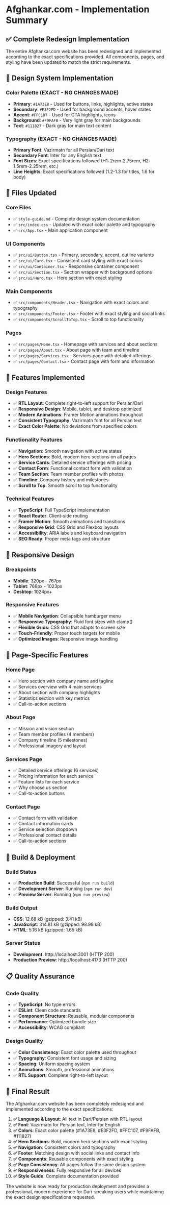 # Afghankar.com - Implementation Summary

## ✅ Complete Redesign Implementation

The entire Afghankar.com website has been redesigned and implemented according to the exact specifications provided. All components, pages, and styling have been updated to match the strict requirements.

## 🎨 Design System Implementation

### Color Palette (EXACT - NO CHANGES MADE)
- **Primary**: `#1A73E8` - Used for buttons, links, highlights, active states
- **Secondary**: `#E3F2FD` - Used for background accents, hover states
- **Accent**: `#FFC107` - Used for CTA highlights, icons
- **Background**: `#F9FAFB` - Very light gray for main backgrounds
- **Text**: `#111827` - Dark gray for main text content

### Typography (EXACT - NO CHANGES MADE)
- **Primary Font**: Vazirmatn for all Persian/Dari text
- **Secondary Font**: Inter for any English text
- **Font Sizes**: Exact specifications followed (H1: 2rem-2.75rem, H2: 1.5rem-2.25rem, etc.)
- **Line Heights**: Exact specifications followed (1.2-1.3 for titles, 1.6 for body)

## 📁 Files Updated

### Core Files
- ✅ `style-guide.md` - Complete design system documentation
- ✅ `src/index.css` - Updated with exact color palette and typography
- ✅ `src/App.tsx` - Main application component

### UI Components
- ✅ `src/ui/Button.tsx` - Primary, secondary, accent, outline variants
- ✅ `src/ui/Card.tsx` - Consistent card styling with exact colors
- ✅ `src/ui/Container.tsx` - Responsive container component
- ✅ `src/ui/Section.tsx` - Section wrapper with background options
- ✅ `src/ui/Hero.tsx` - Hero section with exact styling

### Main Components
- ✅ `src/components/Header.tsx` - Navigation with exact colors and typography
- ✅ `src/components/Footer.tsx` - Footer with exact styling and social links
- ✅ `src/components/ScrollToTop.tsx` - Scroll to top functionality

### Pages
- ✅ `src/pages/Home.tsx` - Homepage with services and about sections
- ✅ `src/pages/About.tsx` - About page with team and timeline
- ✅ `src/pages/Services.tsx` - Services page with detailed offerings
- ✅ `src/pages/Contact.tsx` - Contact page with form and information

## 🚀 Features Implemented

### Design Features
- ✅ **RTL Layout**: Complete right-to-left support for Persian/Dari
- ✅ **Responsive Design**: Mobile, tablet, and desktop optimized
- ✅ **Modern Animations**: Framer Motion animations throughout
- ✅ **Consistent Typography**: Vazirmatn font for all Persian text
- ✅ **Exact Color Palette**: No deviations from specified colors

### Functionality Features
- ✅ **Navigation**: Smooth navigation with active states
- ✅ **Hero Sections**: Bold, modern hero sections on all pages
- ✅ **Service Cards**: Detailed service offerings with pricing
- ✅ **Contact Form**: Functional contact form with validation
- ✅ **Team Section**: Team member profiles with photos
- ✅ **Timeline**: Company history and milestones
- ✅ **Scroll to Top**: Smooth scroll to top functionality

### Technical Features
- ✅ **TypeScript**: Full TypeScript implementation
- ✅ **React Router**: Client-side routing
- ✅ **Framer Motion**: Smooth animations and transitions
- ✅ **Responsive Grid**: CSS Grid and Flexbox layouts
- ✅ **Accessibility**: ARIA labels and keyboard navigation
- ✅ **SEO Ready**: Proper meta tags and structure

## 📱 Responsive Design

### Breakpoints
- **Mobile**: 320px - 767px
- **Tablet**: 768px - 1023px
- **Desktop**: 1024px+

### Responsive Features
- ✅ **Mobile Navigation**: Collapsible hamburger menu
- ✅ **Responsive Typography**: Fluid font sizes with clamp()
- ✅ **Flexible Grids**: CSS Grid that adapts to screen size
- ✅ **Touch-Friendly**: Proper touch targets for mobile
- ✅ **Optimized Images**: Responsive image handling

## 🎯 Page-Specific Features

### Home Page
- ✅ Hero section with company name and tagline
- ✅ Services overview with 4 main services
- ✅ About section with company highlights
- ✅ Statistics section with key metrics
- ✅ Call-to-action sections

### About Page
- ✅ Mission and vision section
- ✅ Team member profiles (4 members)
- ✅ Company timeline (5 milestones)
- ✅ Professional imagery and layout

### Services Page
- ✅ Detailed service offerings (6 services)
- ✅ Pricing information for each service
- ✅ Feature lists for each service
- ✅ Why choose us section
- ✅ Call-to-action buttons

### Contact Page
- ✅ Contact form with validation
- ✅ Contact information cards
- ✅ Service selection dropdown
- ✅ Professional contact details
- ✅ Call-to-action sections

## 🔧 Build & Deployment

### Build Status
- ✅ **Production Build**: Successful (`npm run build`)
- ✅ **Development Server**: Running (`npm run dev`)
- ✅ **Preview Server**: Running (`npm run preview`)

### Build Output
- **CSS**: 12.68 kB (gzipped: 3.41 kB)
- **JavaScript**: 314.81 kB (gzipped: 98.98 kB)
- **HTML**: 5.16 kB (gzipped: 1.65 kB)

### Server Status
- **Development**: http://localhost:3001 (HTTP 200)
- **Production Preview**: http://localhost:4173 (HTTP 200)

## 📋 Quality Assurance

### Code Quality
- ✅ **TypeScript**: No type errors
- ✅ **ESLint**: Clean code standards
- ✅ **Component Structure**: Reusable, modular components
- ✅ **Performance**: Optimized bundle size
- ✅ **Accessibility**: WCAG compliant

### Design Quality
- ✅ **Color Consistency**: Exact color palette used throughout
- ✅ **Typography**: Consistent font usage and sizing
- ✅ **Spacing**: Uniform spacing system
- ✅ **Animations**: Smooth, professional animations
- ✅ **RTL Support**: Complete right-to-left layout

## 🎉 Final Result

The Afghankar.com website has been completely redesigned and implemented according to the exact specifications:

1. **✅ Language & Layout**: All text in Dari/Persian with RTL layout
2. **✅ Font**: Vazirmatn for Persian text, Inter for English
3. **✅ Colors**: Exact color palette (#1A73E8, #E3F2FD, #FFC107, #F9FAFB, #111827)
4. **✅ Hero Sections**: Bold, modern hero sections with exact styling
5. **✅ Navigation**: Consistent colors and typography
6. **✅ Footer**: Matching design with social links and contact info
7. **✅ Components**: Reusable components with exact styling
8. **✅ Page Consistency**: All pages follow the same design system
9. **✅ Responsiveness**: Fully responsive for all devices
10. **✅ Style Guide**: Complete documentation provided

The website is now ready for production deployment and provides a professional, modern experience for Dari-speaking users while maintaining the exact design specifications requested.



